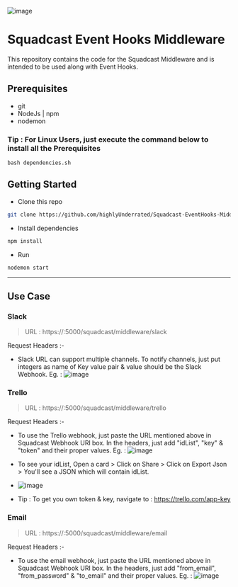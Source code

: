 ![image](https://drive.google.com/uc?export=view&id=190XlNLwejgSz5LijH7qJnOK1ORVUfLns)
# Squadcast Event Hooks Middleware

This repository contains the code for the Squadcast Middleware and is intended to be used along with Event Hooks.

## Prerequisites
- git
- NodeJs | npm
- nodemon
### Tip : For Linux Users, just execute the command below to install all the Prerequisites
```
bash dependencies.sh
```

## Getting Started
 - Clone this repo
```sh
git clone https://github.com/highlyUnderrated/Squadcast-EventHooks-Middleware.git
```
- Install dependencies
```sh
npm install
```
- Run
```sh
nodemon start
```
----
## Use Case

### Slack

> URL : https://<Server-IP-Address>:5000/squadcast/middleware/slack

Request Headers :- 
* Slack URL can support multiple channels. To notify channels, just put integers as name of Key value pair & value should be the Slack Webhook. Eg. :
![image](https://drive.google.com/uc?export=view&id=1H-DsKZ723Xei0hz5A53pJPeIAbXbg68v)

### Trello

> URL : https://<Server-IP-Address>:5000/squadcast/middleware/trello

Request Headers :- 
* To use the Trello webhook, just paste the URL mentioned above in Squadcast Webhook URl box. In the headers, just add "idList", "key" & "token" and their proper values. Eg. : 
![image](https://drive.google.com/uc?export=view&id=1Ib6khkN1oL59pAzQuqcV80dHjonWtzrO)

* To see your idList, Open a card > Click on Share > Click on Export Json > You'll see a JSON which will contain idList.
* ![image](https://drive.google.com/uc?export=view&id=19RH3nw5RPL8iqfbHlboKLVu-lDhOhqvA)
* Tip : To get you own token & key, navigate to : https://trello.com/app-key


### Email

> URL : https://<Server-IP-Address>:5000/squadcast/middleware/email

Request Headers :- 
* To use the email webhook, just paste the URL mentioned above in Squadcast Webhook URl box. In the headers, just add "from_email", "from_password" & "to_email" and their proper values. Eg. : 
![image](https://drive.google.com/uc?export=view&id=1pqFs6-oklbyCZUxFv5vldj4Ux0_dZz-G)
